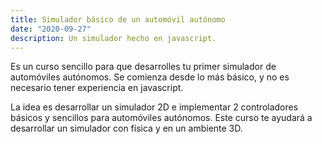 ```yaml
---
title: Simulador básico de un automóvil autónomo
date: "2020-09-27"
description: Un simulador hecho en javascript.
---
```


Es un curso sencillo para que desarrolles tu primer simulador de automóviles autónomos.
Se comienza desde lo más básico, y no es necesario tener experiencia en javascript.

La idea es desarrollar un simulador 2D e implementar 2 controladores básicos y sencillos para automóviles autónomos. Este curso te ayudará a desarrollar un simulador con física y en un ambiente 3D.